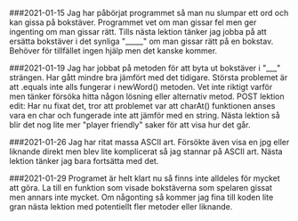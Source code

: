 ###2021-01-15
Jag har påbörjat programmet så man nu slumpar ett ord och kan gissa på bokstäver.
Programmet vet om man gissar fel men ger ingenting om man gissar rätt.
Tills nästa lektion tänker jag jobba på att ersätta bokstäver i det synliga "_____" om man gissar rätt på en bokstav.
Behöver för tillfället ingen hjälp men det kanske kommer.

###2021-01-19
Jag har jobbat på metoden för att byta ut bokstäver i "___" strängen.
Har gått mindre bra jämfört med det tidigare.
Största problemet är att .equals inte alls fungerar i newWord() metoden. 
Vet inte riktigt varför men tänker försöka hitta någon lösning eller alternativ metod.
POST lektion edit: Har nu fixat det, tror att problemet var att charAt() funktionen anses vara en char och fungerade inte att jämför med en string.
Nästa lektion så blir det nog lite mer "player friendly" saker för att visa hur det går.

###2021-01-26
Jag har ritat massa ASCII art. Försökte även visa en jpg eller liknande direkt men blev lite 
komplicerat så jag stannar på ASCII art. Nästa lektion tänker jag bara fortsätta med det.

###2021-01-29
Programet är helt klart nu så finns inte alldeles för mycket att göra. 
La till en funktion som visade bokstäverna som spelaren gissat men annars inte mycket.
Om någonting så kommer jag fina till koden lite gran nästa lektion med potentiellt fler metoder eller liknande.